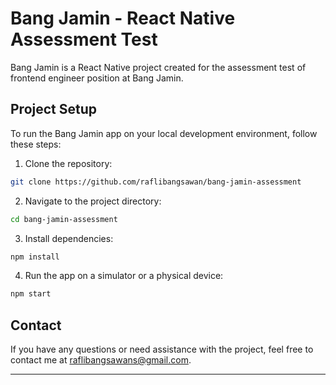 # Bang Jamin - React Native Assessment Test

Bang Jamin is a React Native project created for the assessment test of frontend engineer position at Bang Jamin.

## Project Setup

To run the Bang Jamin app on your local development environment, follow these steps:

1. Clone the repository:

```bash
git clone https://github.com/raflibangsawan/bang-jamin-assessment
```

2. Navigate to the project directory:

```bash
cd bang-jamin-assessment
```

3. Install dependencies:

```bash
npm install
```

4. Run the app on a simulator or a physical device:

```bash
npm start
```

## Contact

If you have any questions or need assistance with the project, feel free to contact me at raflibangsawans@gmail.com.

---
